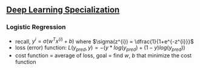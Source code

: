 ## [Deep Learning Specialization](https://www.coursera.org/specializations/deep-learning)

### Logistic Regression
* recall, $y^{i} = \sigma (w^{T}x^{(i)} + b)$ where $\sigma(z^{i}) = \dfrac{1}{1+e^{-z^{i}}}$
* loss (error) function: $L(y_{pred}, y) = -(y*log(y_{pred}) + (1-y)log(y_{pred}))$
* cost function = average of loss, goal = find $w$, $b$ that minimize the cost function 
